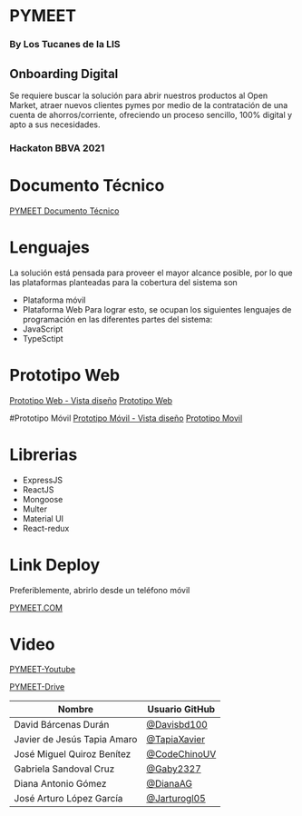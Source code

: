 # PYMEET
### By Los Tucanes de la LIS
## Onboarding Digital
Se requiere buscar la solución para abrir nuestros productos al Open Market, atraer nuevos clientes pymes por medio de la contratación de una cuenta de ahorros/corriente, ofreciendo un proceso sencillo, 100% digital y apto a sus necesidades.
### Hackaton BBVA 2021

# Documento Técnico
[PYMEET Documento Técnico](https://uvmx-my.sharepoint.com/:b:/g/personal/zs17012957_estudiantes_uv_mx/ESRwP2i_wOZJg-PMr9WN7FEBxEhjRXMe05jYiASLvSboNg?e=ws0Ixu)


# Lenguajes
La solución está pensada para proveer el mayor alcance posible, por lo que las plataformas planteadas para la cobertura del sistema son 
-	Plataforma móvil
-	Plataforma Web
Para lograr esto, se ocupan los siguientes lenguajes de programación en las diferentes partes del sistema:
-	JavaScript
-	TypeSctipt

# Prototipo Web
[Prototipo Web - Vista diseño](https://www.figma.com/proto/EpSGgU4RBZ4WpHlv0qCV59/PYMEET-Web?node-id=2%3A4&scaling=min-zoom&page-id=0%3A1/)
[Prototipo Web](https://www.figma.com/file/EpSGgU4RBZ4WpHlv0qCV59/PYMEET-Web?node-id=0%3A1/)

#Prototipo Móvil
[Prototipo Móvil - Vista diseño](https://www.figma.com/proto/fD4yHy3rwNIJNTwmP2VClq/PYMEET-APP?node-id=30%3A13149&starting-point-node-id=30%3A13149/)
[Prototipo Movil](https://www.figma.com/file/fD4yHy3rwNIJNTwmP2VClq/PYMEET-APP?node-id=8%3A14262/)


# Librerias
- ExpressJS
- ReactJS
- Mongoose
- Multer
- Material UI
- React-redux

# Link Deploy
Preferiblemente, abrirlo desde un teléfono móvil

[PYMEET.COM](https://codechinouv.github.io/PYMMETWebClient/)

# Video
[PYMEET-Youtube](https://youtu.be/S6SKgJdaSwU)

[PYMEET-Drive](https://uvmx-my.sharepoint.com/:v:/g/personal/zs17012957_estudiantes_uv_mx/EWG1BPMHwVBHo4ZOlkOEGTwBlN9qXfuHOEjRXK91JR_JBg?e=vmKday)

| Nombre                      | Usuario GitHub                 |
|-----------------------------|--------------------------------|
| David Bárcenas Durán        | [@Davisbd100](https://github.com/davisbd100)|
| Javier de Jesús Tapia Amaro | [@TapiaXavier](https://github.com/TapiaXavier) |
| José Miguel Quiroz Benítez  | [@CodeChinoUV](https://github.com/codeChinoUV) |
| Gabriela Sandoval Cruz      | [@Gaby2327](https://github.com/gaby2327) |
| Diana Antonio Gómez         | [@DianaAG](https://github.com/DianaAG) |
| José Arturo López García    | [@Jarturogl05](https://github.com/jarturogl05)|
